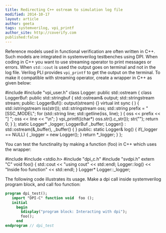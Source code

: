 ```yaml
---
title: Redirecting C++ ostream to simulation log file
modified: 2014-10-17
layout: article
author: geeta
tags: systemverilog, vpi_printf
author_site: http://coverify.com
published:false
---
```

Reference models used in functional verification are often written in C++. Such models are integrated in systemverilog testbenches using DPI. When coding in C++ you want to use streaming operator to print messages or errors. When `std::cout` is used the output goes on terminal and not in the log file. Verilog PLI provides `vpi_printf` to get the output on the terminal. To make it compatible with streaming operator, create a wrapper in C++ as given below:

#include <sstream>
#include "vpi_user.h"
class Logger: public std::ostream
{
  class LoggerBuf: public std::stringbuf {
    std::ostream&   output;
    std::stringstream stream;
  public:
    LoggerBuf(): output(stream) {}
    virtual int sync ( ) {       
      std::istringstream iss(str());
      std::stringstream oss;
      std::string prefix = "[SSC_MODEL";
      for (std::string line; std::getline(iss, line); ) {
	oss << prefix << "] ";
	oss << line << "\n";
      }
      vpi_printf((char*) oss.str().c_str());
      str("");
      return 0;
    }
  };
  static Logger* _logger;
  LoggerBuf _buffer;
  Logger() :
    std::ostream(&_buffer),
    _buffer()
  { }
 public:
  static Logger& log() {
    if(_logger == NULL) {
      _logger = new Logger();
    }
    return *_logger;
  }
};

You can test the functinality by making a function (foo) in C++ which uses the wrapper:

#include <iostream>
#include <stdio.h>
#include "dpi_c.h"
#include "svdpi.h"
extern "C" void  foo()
{
  std::cout << "using cout" << std::endl;
  Logger::log() << "Inside foo function" << std::endl;
}
Logger* Logger::_logger;

The following code illustrates its usage. Make a  dpi call inside systemverilog program block, and call foo function:
```systemverilog
program dpi_test();
   import "DPI-C" function void  foo ();
   initial
     begin
       $display("program block: Interacting with dpi");
       foo();
     end
endprogram // dpi_test
```

